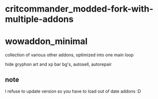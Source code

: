 # critcommander_modded-fork-with-multiple-addons
# wowaddon_minimal
collection of various other addons, optimized into one main loop

hide gryphon art and xp bar bg's, autosell, autorepair 

note
---
I refuse to update version so you have to load out of date addons :D
